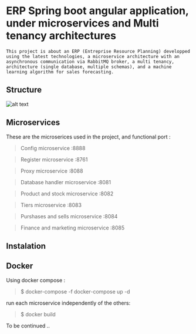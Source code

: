 # ERP Spring boot angular application, under microservices and Multi tenancy architectures 
    This project is about an ERP (Entreprise Resource Planning) developped using the latest technologies, a microservice architecture with an asynchronous communication via RabbitMQ broker, a multi tenancy, architecture (single database, multiple schemas), and a machine learning algorithm for sales forecasting.

## Structure
![alt text](https://github.com/zakariaelattar/Spring-Boot-Angular-Microservices-Multi-tenant-ERP-with-LSTM-sells-forecast/blob/master/cannon_erp.png?raw=true)

## Microservices

These are the microserices used in the project, and functional port : 

> Config microservice :8888

> Register microservice :8761

> Proxy microservice :8088

>Database handler microservice :8081 

>Product and stock microservice :8082

>Tiers microservice :8083

>Purshases and sells microservice :8084

>Finance and marketing microservice :8085

## Instalation
## Docker
Using docker compose :

>$ docker-compose -f docker-compose up -d

run each microservice independently of the others:

>$ docker build  


To be continued ..